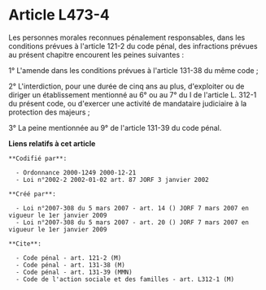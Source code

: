 # Article L473-4

Les personnes morales reconnues pénalement responsables, dans les conditions prévues à l'article 121-2 du code pénal, des
infractions prévues au présent chapitre encourent les peines suivantes :

1° L'amende dans les conditions prévues à l'article 131-38 du même code ;

2° L'interdiction, pour une durée de cinq ans au plus, d'exploiter ou de diriger un établissement mentionné au 6° ou au 7° du
I de l'article L. 312-1 du présent code, ou d'exercer une activité de mandataire judiciaire à la protection des majeurs ;

3° La peine mentionnée au 9° de l'article 131-39 du code pénal.

**Liens relatifs à cet article**

	**Codifié par**:

	  - Ordonnance 2000-1249 2000-12-21
	  - Loi n°2002-2 2002-01-02 art. 87 JORF 3 janvier 2002

	**Créé par**:

	  - Loi n°2007-308 du 5 mars 2007 - art. 14 () JORF 7 mars 2007 en vigueur le 1er janvier 2009
	  - Loi n°2007-308 du 5 mars 2007 - art. 20 () JORF 7 mars 2007 en vigueur le 1er janvier 2009

	**Cite**:

	  - Code pénal - art. 121-2 (M)
	  - Code pénal - art. 131-38 (M)
	  - Code pénal - art. 131-39 (MMN)
	  - Code de l'action sociale et des familles - art. L312-1 (M)
